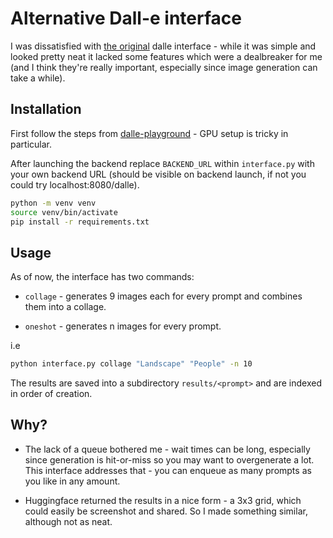 # Alternative Dall-e interface

I was dissatisfied with [the original](https://github.com/saharmor/dalle-playground) dalle interface - while it was simple and looked pretty neat it lacked some features which were a dealbreaker for me (and I think they're really important, especially since image generation can take a while).

## Installation

First follow the steps from [dalle-playground](https://github.com/saharmor/dalle-playground) - GPU setup is tricky in particular.

After launching the backend replace `BACKEND_URL` within `interface.py`  with your own backend URL (should be visible on backend launch, if not you could try localhost:8080/dalle).

```bash
python -m venv venv 
source venv/bin/activate
pip install -r requirements.txt
```

## Usage

As of now, the interface has two commands:

* `collage` - generates 9 images each for every prompt and combines them into a collage.

* `oneshot` - generates n images for every prompt.

i.e

```bash
python interface.py collage "Landscape" "People" -n 10
```

The results are saved into a subdirectory `results/<prompt>` and are indexed in order of creation.

## Why?

* The lack of a queue bothered me - wait times can be long, especially since generation is hit-or-miss so you may want to overgenerate a lot. This interface addresses that - you can enqueue as many prompts as you like in any amount.

* Huggingface returned the results in a nice form - a 3x3 grid, which could easily be screenshot and shared. So I made something similar, although not as neat.
